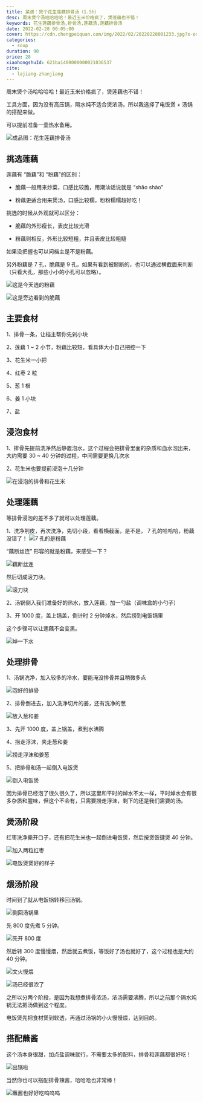 ```yaml
---
title: 菜谱：煲个花生莲藕排骨汤（1.5h）
desc: 周末煲个汤哈哈哈哈！最近玉米价格疯了，煲莲藕也不错！
keywords: 花生莲藕排骨汤,排骨汤,莲藕汤,莲藕排骨汤
date: 2022-02-28 00:05:00
cover: https://cdn.chengpeiquan.com/img/2022/02/20220228001233.jpg?x-oss-process=image/interlace,1
categories:
  - soup
duration: 90
price: 28
xiaohongshuId: 621ba1400000000021036537
cite:
  - lajiang-zhanjiang
---
```


周末煲个汤哈哈哈哈！最近玉米价格疯了，煲莲藕也不错！

工具方面，因为没有高压锅，隔水炖不适合煲浓汤，所以我选择了电饭煲 + 汤锅的搭配来做。

可以提前准备一壶热水备用。

![成品图：花生莲藕排骨汤](https://cdn.chengpeiquan.com/img/2022/02/20220228002848.jpg?x-oss-process=image/interlace,1)

## 挑选莲藕

莲藕有 “脆藕”和 “粉藕”的区别：

- 脆藕一般用来炒菜，口感比较脆，用潮汕话说就是 “shǎo shào”

- 粉藕更适合用来煲汤，口感比较糯，粉粉糯糯超好吃！

挑选的时候从外观就可以区分：

- 脆藕的外形瘦长，表皮比较光滑

- 粉藕则相反，外形比较短粗，并且表皮比较粗糙

如果没把握也可以问档主是不是粉藕。

另外粉藕是 7 孔，脆藕是 9 孔，如果有看到被掰断的，也可以通过横截面来判断（只看大孔，那些小小的小孔可以忽略）。

![这是今天选的粉藕](https://cdn.chengpeiquan.com/img/2022/02/20220228002859.jpg?x-oss-process=image/interlace,1)

![这是旁边看到的脆藕](https://cdn.chengpeiquan.com/img/2022/02/20220228002900.jpg?x-oss-process=image/interlace,1)

## 主要食材

1、排骨一条，让档主帮你先剁小块

2、莲藕 1 ~ 2 小节，粉藕比较短，看具体大小自己把控一下

3、花生米一小把

4、红枣 2 粒

5、葱 1 根

6、姜 1 小块

7、盐

## 浸泡食材

1、排骨先提前洗净然后静置泡水，这个过程会把排骨里面的杂质和血水泡出来，大约需要 30 ~ 40 分钟的过程，中间需要更换几次水

2、花生米也要提前浸泡十几分钟

![在浸泡的排骨和花生米](https://cdn.chengpeiquan.com/img/2022/02/20220228002904.jpg?x-oss-process=image/interlace,1)

## 处理莲藕

等排骨浸泡的差不多了就可以处理莲藕。

1、洗净削皮，再次洗净，先切小段，看看横截面，是不是， 7 孔的哈哈哈，粉藕没错了！
![7 孔的是粉藕](https://cdn.chengpeiquan.com/img/2022/02/20220228002901.jpg?x-oss-process=image/interlace,1)

“藕断丝连” 形容的就是粉藕，来感受一下？

![藕断丝连](https://cdn.chengpeiquan.com/img/2022/02/20220228002902.jpg?x-oss-process=image/interlace,1)

然后切成滚刀块。

![滚刀块](https://cdn.chengpeiquan.com/img/2022/02/20220228002903.jpg?x-oss-process=image/interlace,1)

2、汤锅倒入我们准备好的热水，放入莲藕，加一勺盐（调味盒的小勺子）

3、开 1000 度，盖上锅盖，倒计时 2 分钟焯水，然后捞到电饭锅里

这个步骤可以让莲藕不会变黑。

![焯一下水](https://cdn.chengpeiquan.com/img/2022/02/20220228002850.jpg?x-oss-process=image/interlace,1)

## 处理排骨

1、汤锅洗净，加入较多的冷水，要能淹没排骨并且稍微多点

![泡好的排骨](https://cdn.chengpeiquan.com/img/2022/02/20220228002851.jpg?x-oss-process=image/interlace,1)

2、排骨倒进去，加入洗净切片的姜，还有洗净的葱

![放入葱和姜](https://cdn.chengpeiquan.com/img/2022/02/20220228002852.jpg?x-oss-process=image/interlace,1)

3、先开 1000 度，盖上锅盖，煮到水沸腾

4、捞走浮沫，夹走葱和姜

![捞走浮沫和姜葱](https://cdn.chengpeiquan.com/img/2022/02/20220228002853.jpg?x-oss-process=image/interlace,1)

5、把排骨和汤一起倒入电饭煲

![倒入电饭煲](https://cdn.chengpeiquan.com/img/2022/02/20220228002854.jpg?x-oss-process=image/interlace,1)

因为排骨已经泡了很久很久了，所以这里和平时的焯水不太一样，平时焯水会有很多杂质和腥味，但这个不会有，只需要捞走浮沫，剩下的还是我们需要的汤。

## 煲汤阶段

红枣洗净撕开口子，还有把花生米也一起倒进电饭煲，然后按煲饭键煲 40 分钟。

![加入两粒红枣](https://cdn.chengpeiquan.com/img/2022/02/20220228002855.jpg?x-oss-process=image/interlace,1)

![电饭煲煲好的样子](https://cdn.chengpeiquan.com/img/2022/02/20220228002856.jpg?x-oss-process=image/interlace,1)

## 煨汤阶段

时间到了就从电饭锅转移回汤锅。

![倒回汤锅里](https://cdn.chengpeiquan.com/img/2022/02/20220228002857.jpg?x-oss-process=image/interlace,1)

先 800 度先煮 5 分钟。

![先开 800 度](https://cdn.chengpeiquan.com/img/2022/02/20220228002858.jpg?x-oss-process=image/interlace,1)

然后转 300 度慢慢煨，然后就去煮饭，等饭好了汤也就好了，这个过程也是大约 40 分钟。

![文火慢煨](https://cdn.chengpeiquan.com/img/2022/02/20220228002846.jpg?x-oss-process=image/interlace,1)

![汤已经很浓了](https://cdn.chengpeiquan.com/img/2022/02/20220228002847.jpg?x-oss-process=image/interlace,1)

之所以分两个阶段，是因为我想煮排骨浓汤，浓汤需要沸腾，所以之前那个隔水炖锅无法把汤做到这个程度。

电饭煲先把食材煲到软透，再通过汤锅的小火慢慢煨，达到目的。

## 搭配蘸酱

这个汤本身很甜，加点盐调味就行，不需要太多的配料，排骨和莲藕都很好吃！

![出锅啦](https://cdn.chengpeiquan.com/img/2022/02/20220228002849.jpg?x-oss-process=image/interlace,1)

当然你也可以搭配排骨辣酱，哈哈哈也非常棒！

![蘸酱也好好吃呜呜呜](https://cdn.chengpeiquan.com/img/2022/02/20220228004200.jpg?x-oss-process=image/interlace,1)
